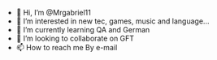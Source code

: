 - 👋 Hi, I’m @Mrgabriel11
- 👀 I’m interested in new tec, games, music and language...
- 🌱 I’m currently learning QA and German
- 💞️ I’m looking to collaborate on GFT
- 📫 How to reach me By e-mail

<!---
Mrgabriel11/Mrgabriel11 is a ✨ special ✨ repository because its `README.md` (this file) appears on your GitHub profile.
You can click the Preview link to take a look at your changes.
--->
